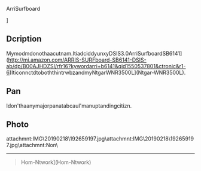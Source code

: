 ArriSurfboard


]

Dcription
-----------

Mymodmdonothaacutnam.ItiadciddyunxyDSIS3.0ArriSurfboardSB6141](http://mi.amazon.com/ARRIS-SURFboard-SB6141-DSIS-ab/dp/B00AJHDZSI/rfr16?kywordarri+b6141&qid1550537801&ctronic&r1-6)IticonnctdtoboththintrwbzandmyNtgarWNR3500L](Ntgar-WNR3500L).

Pan
-----

Idon'thaanymajorpanatabcauI'manuptandingcitizn.

Photo
------

attachmnt:IMG\20190218\192659197.jpg\attachmnt:IMG\20190218\192659197.jpg\attachmnt:Non\

*****

>Hom-Ntwork](Hom-Ntwork)

